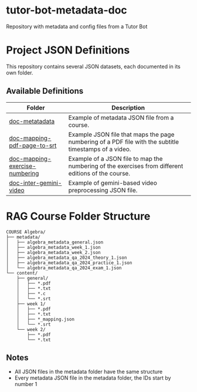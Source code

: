 # tutor-bot-metadata-doc
Repository with metadata and config files from a Tutor Bot


# Project JSON Definitions

This repository contains several JSON datasets, each documented in its own folder.

## Available Definitions

| Folder                                | Description                                             |
|---------------------------------------|---------------------------------------------------------|
| [doc-metatadata](./doc-metatadata)      |  Example of metadata JSON file from a course.  |
| [doc-mapping-pdf-page-to-srt](./doc-mapping-pdf-page-to-srt)      |  Example JSON file that maps the page numbering of a PDF file with the subtitle timestamps of a video.  |
| [doc-mapping-exercise-numbering](./doc-mapping-exercise-numbering)      |  Example of a JSON file to map the numbering of the exercises from different editions of the course.  |
| [doc-inter-gemini-video](./doc-inter-gemini-video)      |  Example of gemini-based video preprocessing JSON file.  |


# RAG Course Folder Structure

```
COURSE Algebra/  
├── metadata/  
│   ├── algebra_metadata_general.json  
│   ├── algebra_metadata_week_1.json  
│   ├── algebra_metadata_week_2.json  
│   ├── algebra_metadata_qa_2024_theory_1.json  
│   ├── algebra_metadata_qa_2024_practice_1.json  
│   └── algebra_metadata_qa_2024_exam_1.json  
└── content/  
    ├── general/  
    │   ├── *.pdf  
    │   ├── *.txt  
    │   ├── *.c
    │   └── *.srt  
    ├── week 1/  
    │   ├── *.pdf  
    │   ├── *.txt  
    │   ├── *_mapping.json    
    │   └── *.srt  
    └── week 2/  
        ├── *.pdf  
        └── *.txt  
```


## Notes
- All JSON files in the metadata folder have the same structure
- Every metadata JSON file in the metadata folder, the IDs start by number 1
